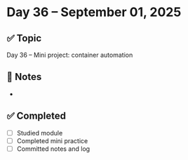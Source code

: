 # Day 36 – September 01, 2025

## ✅ Topic
Day 36 – Mini project: container automation

## 📝 Notes
- 

## ✅ Completed
- [ ] Studied module
- [ ] Completed mini practice
- [ ] Committed notes and log
